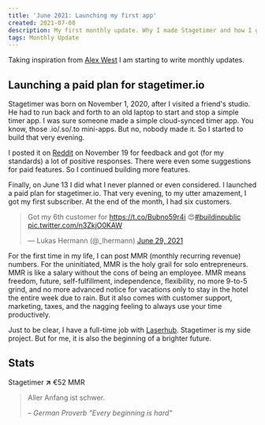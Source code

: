 ```yaml
---
title: 'June 2021: Launching my first app'
created: 2021-07-08
description: My first monthly update. Why I made Stagetimer and how I got my first subscribers.
tags: Monthly Update
---
```


Taking inspiration from [Alex West](https://www.alexwest.co/) I am starting to write monthly updates.

## Launching a paid plan for stagetimer.io

Stagetimer was born on November 1, 2020, after I visited a friend's studio. He had to run back and forth to an old laptop to start and stop a simple timer app. I was sure someone made a simple cloud-synced timer app. You know, those .io/.so/.to mini-apps. But no, nobody made it. So I started to build that very evening.

I posted it on [Reddit](https://www.reddit.com/r/CommercialAV/comments/jx3j8i/advice_for_presentation_timer_app_in_the_making/) on November 19 for feedback and got (for my standards) a lot of positive responses. There were even some suggestions for paid features. So I continued building more features.

Finally, on June 13 I did what I never planned or even considered. I launched a paid plan for stagetimer.io. That very evening, to my utter amazement, I got my first subscriber. At the end of the month, I had six customers.

<blockquote class="twitter-tweet"><p lang="en" dir="ltr">Got my 6th customer for <a href="https://t.co/Bubno59r4i">https://t.co/Bubno59r4i</a> 😍<a href="https://twitter.com/hashtag/buildinpublic?src=hash&amp;ref_src=twsrc%5Etfw">#buildinpublic</a> <a href="https://t.co/n3ZkjO0KAW">pic.twitter.com/n3ZkjO0KAW</a></p>&mdash; Lukas Hermann (@_lhermann) <a href="https://twitter.com/_lhermann/status/1409927392701734919?ref_src=twsrc%5Etfw">June 29, 2021</a></blockquote>
<!-- <script async src="https://platform.twitter.com/widgets.js" charset="utf-8"></script> -->

For the first time in my life, I can post MMR (monthly recurring revenue) numbers. For the uninitiated, MMR is the holy grail for solo entrepreneurs. MMR is like a salary without the cons of being an employee. MMR means freedom, future, self-fulfillment, independence, flexibility, no more 9-to-5 grind, and no more advanced notice for vacations only to stay in the hotel the entire week due to rain. But it also comes with customer support, marketing, taxes, and the nagging feeling to always use your time productively.

Just to be clear, I have a full-time job with [Laserhub](https://laserhub.com/). Stagetimer is my side project. But for me, it is also the beginning of a brighter future.

## Stats

Stagetimer <strong class="text-green-600">↗</strong> €52 MMR

> Aller Anfang ist schwer.
>
> _– German Proverb "Every beginning is hard"_

